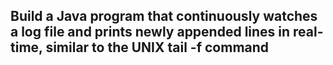 ## Build a Java program that continuously watches a log file and prints newly appended lines in real-time, similar to the UNIX tail -f command